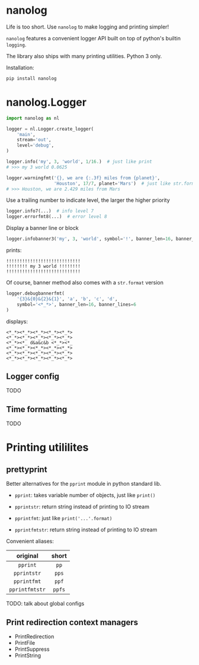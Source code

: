 # nanolog

Life is too short. Use `nanolog` to make logging and printing simpler!

`nanolog` features a convenient logger API built on top of python's builtin `logging`. 

The library also ships with many printing utilities. Python 3 only.

Installation:

```bash
pip install nanolog
```


# nanolog.Logger


```python
import nanolog as nl

logger = nl.Logger.create_logger(
    'main',
    stream='out',
    level='debug',
)

logger.info('my', 3, 'world', 1/16.)  # just like print
# >>> my 3 world 0.0625

logger.warningfmt('{}, we are {:.3f} miles from {planet}',
                  'Houston', 17/7, planet='Mars')  # just like str.format
# >>> Houston, we are 2.429 miles from Mars
```

Use a trailing number to indicate level, the larger the higher priority
```python
logger.info7(...)  # info level 7
logger.errorfmt8(...)  # error level 8
```

Display a banner line or block
```python
logger.infobanner3('my', 3, 'world', symbol='!', banner_len=16, banner_lines=3)
```

prints:
```
!!!!!!!!!!!!!!!!!!!!!!!!!!!!
!!!!!!!! my 3 world !!!!!!!!
!!!!!!!!!!!!!!!!!!!!!!!!!!!!
```

Of course, banner method also comes with a `str.format` version

```python
logger.debugbannerfmt(
    '{3}&{0}&{2}&{1}', 'a', 'b', 'c', 'd', 
    symbol='<*_*>', banner_len=16, banner_lines=6
)
```

displays:

```
<*_*><*_*><*_*><*_*><*_*>
<*_*><*_*><*_*><*_*><*_*>
<*_*><*_ d&a&c&b <*_*><*_
<*_*><*_*><*_*><*_*><*_*>
<*_*><*_*><*_*><*_*><*_*>
<*_*><*_*><*_*><*_*><*_*>
```

## Logger config

TODO

## Time formatting

TODO


# Printing utililites

## prettyprint

Better alternatives for the `pprint` module in python standard lib. 

- `pprint`: takes variable number of objects, just like `print()`

- `pprintstr`: return string instead of printing to IO stream

- `pprintfmt`: just like `print('...'.format)`

- `pprintfmtstr`: return string instead of printing to IO stream

Convenient aliases:

| original       | short  |
|:--------------:|:------:|
| `pprint`       | `pp`   |
| `pprintstr`    | `pps`  |
| `pprintfmt`    | `ppf`  |
| `pprintfmtstr` | `ppfs` |

TODO: talk about global configs

## Print redirection context managers

- PrintRedirection
- PrintFile
- PrintSuppress
- PrintString
